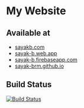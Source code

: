 # My Website

## Available at

- [sayakb.com](https://sayakb.com/)
- [sayak-b.web.app](https://sayak-b.web.app/)
- [sayak-b.firebaseapp.com](https://sayak-b.firebaseapp.com/)
- [sayak-brm.github.io](https://sayak-brm.github.io/)

## Build Status

[![Build Status](https://travis-ci.org/sayak-brm/sayak-brm.github.io.svg?branch=hugo)](https://travis-ci.org/sayak-brm/sayak-brm.github.io)
